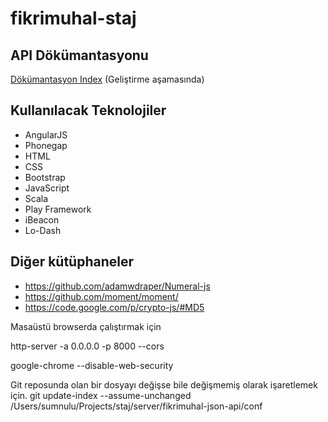 fikrimuhal-staj
===============

API Dökümantasyonu
------------------
[Dökümantasyon Index](specs/Home.md) (Geliştirme aşamasında)

Kullanılacak Teknolojiler
-------------------------
- AngularJS
- Phonegap
- HTML
- CSS
- Bootstrap
- JavaScript
- Scala
- Play Framework
- iBeacon
- Lo-Dash

Diğer kütüphaneler
-------------------------
- https://github.com/adamwdraper/Numeral-js
- https://github.com/moment/moment/
- https://code.google.com/p/crypto-js/#MD5

Masaüstü browserda çalıştırmak için

http-server -a 0.0.0.0 -p 8000 --cors

google-chrome --disable-web-security


Git reposunda olan bir dosyayı değişse bile değişmemiş olarak işaretlemek için.
git update-index --assume-unchanged /Users/sumnulu/Projects/staj/server/fikrimuhal-json-api/conf

